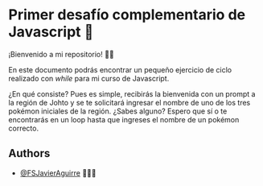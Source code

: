 # Primer desafío complementario de Javascript 🚀

¡Bienvenido a mi repositorio! 👋🏻

En este documento podrás encontrar un pequeño ejercicio de ciclo realizado con _while_ para mi curso de Javascript.

¿En qué consiste? Pues es simple, recibirás la bienvenida con un prompt a la región de Johto y se te solicitará ingresar el nombre de uno de los tres pokémon iniciales de la región. ¿Sabes alguno? Espero que sí o te encontrarás en un loop hasta que ingreses el nombre de un pokémon correcto.


## Authors

- [@FSJavierAguirre](https://github.com/FSJavierAguirre) 👨🏽‍💻
